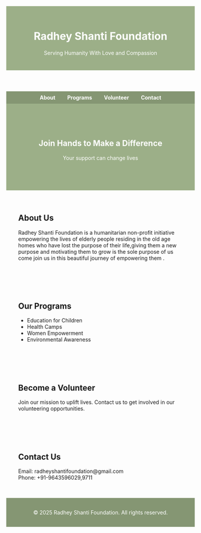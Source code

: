 <html lang="en">
<head>
  <meta charset="UTF-8" />
  <meta name="viewport" content="width=device-width, initial-scale=1.0" />
  <title>Radhey Shanti Foundation</title>
  <style>
    :root {
      --sage-green: #9caf88;
      --off-white: #f9f9f6;
    }

    body {
      margin: 0;
      font-family: Arial, sans-serif;
      background-color: var(--off-white);
      color: #333;
    }

    header {
      background-color: var(--sage-green);
      color: white;
      padding: 1.5rem;
      text-align: center;
    }

    nav {
      background-color: #859673;
      display: flex;
      justify-content: center;
      padding: 0.5rem;
    }

    nav a {
      color: white;
      margin: 0 1rem;
      text-decoration: none;
      font-weight: bold;
    }

    .hero {
      padding: 4rem 2rem;
      text-align: center;
      background-color: var(--sage-green);
      color: white;
    }

    .section {
      padding: 2rem;
    }

    footer {
      background-color: #859673;
      color: white;
      text-align: center;
      padding: 1rem;
    }
  </style>
</head>
<body>
  <header>
    <h1>Radhey Shanti Foundation</h1>
    <p>Serving Humanity With Love and Compassion</p>
  </header>

  <nav>
    <a href="#about">About</a>
    <a href="#programs">Programs</a>
    <a href="#volunteer">Volunteer</a>
    <a href="#contact">Contact</a>
  </nav>

  <div class="hero">
    <h2>Join Hands to Make a Difference</h2>
    <p>Your support can change lives</p>
  </div>

  <div class="section" id="about">
    <h2>About Us</h2>
    <p>Radhey Shanti Foundation is a humanitarian non-profit initiative empowering the lives of elderly people residing in the old age homes who have lost the purpose of their life,giving them a new purpose and motivating them to grow is the sole purpose of us come join us in this beautiful journey of empowering them .</p>
  </div>

  <div class="section" id="programs">
    <h2>Our Programs</h2>
    <ul>
      <li>Education for Children</li>
      <li>Health Camps</li>
      <li>Women Empowerment</li>
      <li>Environmental Awareness</li>
    </ul>
  </div>

  <div class="section" id="volunteer">
    <h2>Become a Volunteer</h2>
    <p>Join our mission to uplift lives. Contact us to get involved in our volunteering opportunities.</p>
  </div>

  <div class="section" id="contact">
    <h2>Contact Us</h2>
    <p>Email: radheyshantifoundation@gmail.com<br />Phone: +91-9643596029,9711</p>
  </div>

  <footer>
    <p>&copy; 2025 Radhey Shanti Foundation. All rights reserved.</p>
  </footer>
</body>
</html>
